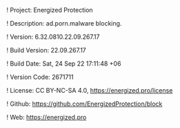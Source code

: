 ! Project: Energized Protection

! Description: ad.porn.malware blocking.

! Version: 6.32.0810.22.09.267.17

! Build Version: 22.09.267.17

! Build Date: Sat, 24 Sep 22 17:11:48 +06

! Version Code: 2671711

! License: CC BY-NC-SA 4.0, https://energized.pro/license

! Github: https://github.com/EnergizedProtection/block

! Web: https://energized.pro
